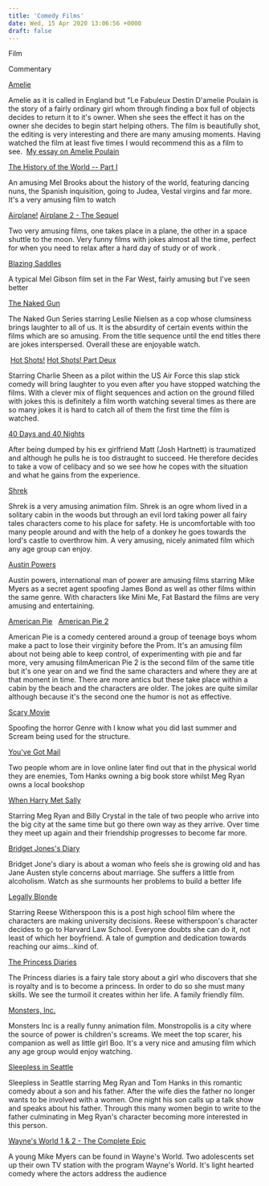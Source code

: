 ```yaml
---
title: 'Comedy Films'
date: Wed, 15 Apr 2020 13:06:56 +0000
draft: false
---
```


Film

Commentary

[Amelie](http://www.amazon.com/exec/obidos/ASIN/B0000640VO/perspectives)

Amelie as it is called in England but "Le Fabuleux Destin D'amelie Poulain is the story of a fairly ordinary girl whom through finding a box full of objects decides to return it to it's owner. When she sees the effect it has on the owner she decides to begin start helping others. The film is beautifully shot, the editing is very interesting and there are many amusing moments. Having watched the film at least five times I would recommend this as a film to see.  [My essay on Amelie Poulain](https://main-vision.com/richard/amelie_poulain.htm)

[The History of the World -- Part I](http://www.amazon.com/exec/obidos/ASIN/B00000K3CQ/perspectives)

An amusing Mel Brooks about the history of the world, featuring dancing nuns, the Spanish inquisition, going to Judea, Vestal virgins and far more. It's a very amusing film to watch

[Airplane!](http://www.amazon.com/exec/obidos/ASIN/B00004Y62W/perspectives) [Airplane 2 - The Sequel](http://www.amazon.com/exec/obidos/ASIN/B00004Y62X/perspectives)

Two very amusing films, one takes place in a plane, the other in a space shuttle to the moon. Very funny films with jokes almost all the time, perfect for when you need to relax after a hard day of study or of work . 

[Blazing Saddles](http://www.amazon.com/exec/obidos/ASIN/0790731487/perspectives)

A typical Mel Gibson film set in the Far West, fairly amusing but I've seen better

[The Naked Gun](http://www.amazon.com/exec/obidos/ASIN/B000065U35/perspectives)

The Naked Gun Series starring Leslie Nielsen as a cop whose clumsiness brings laughter to all of us. It is the absurdity of certain events within the films which are so amusing. From the title sequence until the end titles there are jokes interspersed. Overall these are enjoyable watch.  

 [Hot Shots!](http://www.amazon.com/exec/obidos/ASIN/B000067J1Y/perspectives) [Hot Shots! Part Deux](http://www.amazon.com/exec/obidos/ASIN/B000067J1Z/perspectives)

Starring Charlie Sheen as a pilot within the US Air Force this slap stick comedy will bring laughter to you even after you have stopped watching the films. With a clever mix of flight sequences and action on the ground filled with jokes this is definitely a film worth watching several times as there are so many jokes it is hard to catch all of them the first time the film is watched. 

[40 Days and 40 Nights](http://www.amazon.com/exec/obidos/ASIN/B00006ADFO/perspectives)

After being dumped by his ex girlfriend Matt (Josh Hartnett) is traumatized and although he pulls he is too distraught to succeed. He therefore decides to take a vow of celibacy and so we see how he copes with the situation and what he gains from the experience.

[Shrek](http://www.amazon.com/exec/obidos/ASIN/B00003CXXJ/perspectives)  

Shrek is a very amusing animation film. Shrek is an ogre whom lived in a solitary cabin in the woods but through an evil lord taking power all fairy tales characters come to his place for safety. He is uncomfortable with too many people around and with the help of a donkey he goes towards the lord's castle to overthrow him. A very amusing, nicely animated film which any age group can enjoy.

[Austin Powers](http://www.amazon.com/exec/obidos/ASIN/B00004WZ06/perspectives)

Austin powers, international man of power are amusing films starring Mike Myers as a secret agent spoofing James Bond as well as other films within the same genre. With characters like Mini Me, Fat Bastard the films are very amusing and entertaining.

[American Pie](http://www.amazon.com/exec/obidos/ASIN/B000031WD9/perspectives)   [American Pie 2](http://www.amazon.com/exec/obidos/ASIN/B00003CY6D/perspectives)

American Pie is a comedy centered around a group of teenage boys whom make a pact to lose their virginity before the Prom. It's an amusing film about not being able to keep control, of experimenting with pie and far more, very amusing filmAmerican Pie 2 is the second film of the same title but it's one year on and we find the same characters and where they are at that moment in time. There are more antics but these take place within a cabin by the beach and the characters are older. The jokes are quite similar although because it's the second one the humor is not as effective. 

[Scary Movie](http://www.amazon.com/exec/obidos/ASIN/B00004Z4WQ/perspectives)

Spoofing the horror Genre with I know what you did last summer and Scream being used for the structure. 

[You've Got Mail](http://www.amazon.com/exec/obidos/ASIN/6305368171/perspectives)

Two people whom are in love online later find out that in the physical world they are enemies, Tom Hanks owning a big book store whilst Meg Ryan owns a local bookshop

[When Harry Met Sally](http://www.amazon.com/exec/obidos/ASIN/B00003CXDC/perspectives)

Starring Meg Ryan and Billy Crystal in the tale of two people who arrive into the big city at the same time but go there own way as they arrive. Over time they meet up again and their friendship progresses to become far more.

[Bridget Jones's Diary](http://www.amazon.com/exec/obidos/ASIN/B00003CXT7/perspectives)

Bridget Jone's diary is about a woman who feels she is growing old and has Jane Austen style concerns about marriage. She suffers a little from alcoholism. Watch as she surmounts her problems to build a better life

[Legally Blonde](http://www.amazon.com/exec/obidos/ASIN/B00005O5CM/perspectives)

Starring Reese Witherspoon this is a post high school film where the characters are making university decisions. Reese witherspoon's character decides to go to Harvard Law School. Everyone doubts she can do it, not least of which her boyfriend. A tale of gumption and dedication towards reaching our aims...kind of.

[The Princess Diaries](http://www.amazon.com/exec/obidos/ASIN/B00003CY5V/perspectives)

The Princess diaries is a fairy tale story about a girl who discovers that she is royalty and is to become a princess. In order to do so she must many skills. We see the turmoil it creates within her life. A family friendly film.

[Monsters, Inc.](http://www.amazon.com/exec/obidos/ASIN/B00005JKDR/perspectives)

Monsters Inc is a really funny animation film. Monstropolis is a city where the source of power is children's screams. We meet the top scarer, his companion as well as little girl Boo. It's a very nice and amusing film which any age group would enjoy watching. 

[Sleepless in Seattle](http://www.amazon.com/exec/obidos/ASIN/B00000K3TP/perspectives)

Sleepless in Seattle starring Meg Ryan and Tom Hanks in this romantic comedy about a son and his father. After the wife dies the father no longer wants to be involved with a women. One night his son calls up a talk show and speaks about his father. Through this many women begin to write to the father culminating in Meg Ryan's character becoming more interested in this person. 

[Wayne's World 1 & 2 - The Complete Epic](http://www.amazon.com/exec/obidos/ASIN/B00005JHVW/perspectives)

A young Mike Myers can be found in Wayne's World. Two adolescents set up their own TV station with the program Wayne's World. It's light hearted comedy where the actors address the audience
